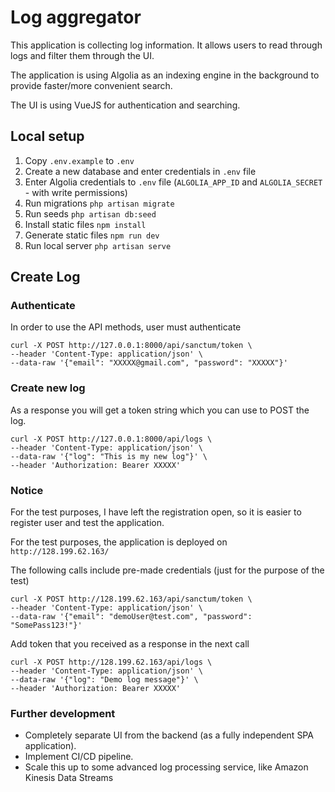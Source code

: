 # Log aggregator

This application is collecting log information. It allows users to read through logs and filter them through the UI.

The application is using Algolia as an indexing engine in the background to provide faster/more convenient search.

The UI is using VueJS for authentication and searching.

## Local setup

1. Copy `.env.example` to `.env`
1. Create a new database and enter credentials in `.env` file
1. Enter Algolia credentials to `.env` file (`ALGOLIA_APP_ID` and `ALGOLIA_SECRET` - with write permissions)
1. Run migrations `php artisan migrate`
1. Run seeds `php artisan db:seed`
1. Install static files `npm install`
1. Generate static files `npm run dev`
1. Run local server `php artisan serve` 

## Create Log

### Authenticate

In order to use the API methods, user must authenticate

```
curl -X POST http://127.0.0.1:8000/api/sanctum/token \
--header 'Content-Type: application/json' \
--data-raw '{"email": "XXXXX@gmail.com", "password": "XXXXX"}'
```

### Create new log

As a response you will get a token string which you can use to POST the log.

```
curl -X POST http://127.0.0.1:8000/api/logs \
--header 'Content-Type: application/json' \
--data-raw '{"log": "This is my new log"}' \
--header 'Authorization: Bearer XXXXX'   
```

### Notice

For the test purposes, I have left the registration open, so it is easier to register user and test the application.

For the test purposes, the application is deployed on `http://128.199.62.163/`

The following calls include pre-made credentials (just for the purpose of the test) 
```
curl -X POST http://128.199.62.163/api/sanctum/token \
--header 'Content-Type: application/json' \
--data-raw '{"email": "demoUser@test.com", "password": "SomePass123!"}'
```

Add token that you received as a response in the next call
```
curl -X POST http://128.199.62.163/api/logs \
--header 'Content-Type: application/json' \
--data-raw '{"log": "Demo log message"}' \
--header 'Authorization: Bearer XXXXX'   
```

### Further development

* Completely separate UI from the backend (as a fully independent SPA application).
* Implement CI/CD pipeline.
* Scale this up to some advanced log processing service, like Amazon Kinesis Data Streams

